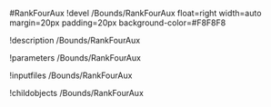 <!-- MOOSE Object Documentation Stub: Remove this when content is added. -->
#RankFourAux
!devel /Bounds/RankFourAux float=right width=auto margin=20px padding=20px background-color=#F8F8F8

!description /Bounds/RankFourAux

!parameters /Bounds/RankFourAux

!inputfiles /Bounds/RankFourAux

!childobjects /Bounds/RankFourAux
